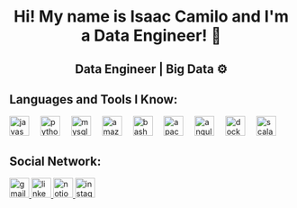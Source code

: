 <h1 align="center">Hi! My name is Isaac Camilo and I'm a Data Engineer! 🚀</h1>
<h2 align="center">Data Engineer | Big Data ⚙️</h2>

###

<h2 align="left">Languages and Tools I Know:</h3>
<p align="left">
  <img src="https://cdn.jsdelivr.net/gh/devicons/devicon/icons/javascript/javascript-original.svg" height="35" alt="javascript logo"  />
  <img width="12" />
  <img src="https://cdn.jsdelivr.net/gh/devicons/devicon/icons/python/python-original.svg" height="35" alt="python logo"  />
  <img width="12" />
  <img src="https://cdn.jsdelivr.net/gh/devicons/devicon/icons/mysql/mysql-original.svg" height="35" alt="mysql logo"  />
  <img width="12" />
  <img src="https://cdn.jsdelivr.net/gh/devicons/devicon/icons/amazonwebservices/amazonwebservices-line-wordmark.svg" height="35" alt="amazonwebservices logo"  />
  <img width="12" />
  <img src="https://cdn.jsdelivr.net/gh/devicons/devicon/icons/bash/bash-original.svg" height="35" alt="bash logo"  />
  <img width="12" />
  <img src="https://cdn.jsdelivr.net/gh/devicons/devicon/icons/apache/apache-original.svg" height="35" alt="apache logo"  />
  <img width="12" />
  <img src="https://cdn.jsdelivr.net/gh/devicons/devicon/icons/angularjs/angularjs-original.svg" height="35" alt="angularjs logo"  />
  <img width="12" />
  <img src="https://cdn.jsdelivr.net/gh/devicons/devicon/icons/docker/docker-original.svg" height="35" alt="docker logo"  />
  <img width="12" />
  <img src="https://cdn.jsdelivr.net/gh/devicons/devicon/icons/scala/scala-original.svg" height="35" alt="scala logo"  />
</p>

###

<h2 align="left">Social Network:</h3>
<p align="left">
<div align="left">
  <a href="isaac.cami42@gmail.com" target="_blank">
    <img src="https://img.shields.io/static/v1?message=Gmail&logo=gmail&label=&color=D14836&logoColor=white&labelColor=&style=for-the-badge" height="35" alt="gmail logo"  />
  </a>
  <a href="https://www.linkedin.com/in/isaaccami" target="_blank">
    <img src="https://img.shields.io/static/v1?message=LinkedIn&logo=linkedin&label=&color=0077B5&logoColor=white&labelColor=&style=for-the-badge" height="35" alt="linkedin logo"  />
  </a>
<a href="https://www.notion.so/Isaac-s-Portfolio-1bd37e26be01808788f3efa8fdb93362" target="_blank">
  <img src="https://img.icons8.com/ios-filled/250/FFFFFF/notion.png" height="35" alt="notion" />
</a>
<a href="https://www.instagram.com/zacdatagod/" target="_blank">
  <img src="https://img.icons8.com/?size=100&id=zezJrErrmcwx&format=png&color=000000" height="35" alt="instagram" />
</a>
</p>

